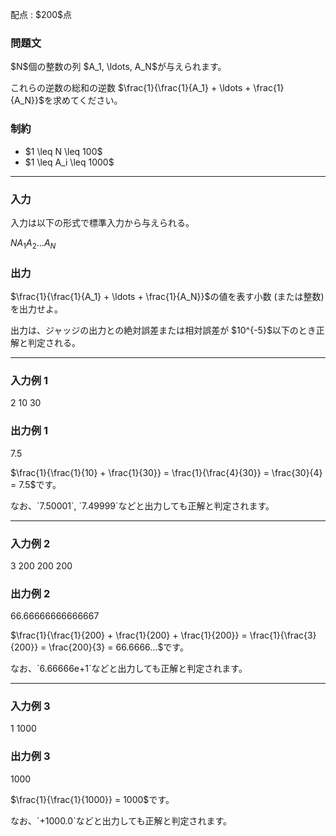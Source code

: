 
<div>

<span>

<span>

<p>
配点 : $200$点
</p>

<div>

<section>

### **問題文**

<p>
$N$個の整数の列 $A_1, \ldots, A_N$が与えられます。
</p>

<p>
これらの逆数の総和の逆数 $\frac{1}{\frac{1}{A_1} + \ldots + \frac{1}{A_N}}$を求めてください。
</p>

</section>

</div>

<div>

<section>

### **制約**

<ul>

<li>
$1 \leq N \leq 100$
</li>

<li>
$1 \leq A_i \leq 1000$
</li>

</ul>

</section>

</div>

---

<div>

<div>

<section>

### **入力**

<p>
入力は以下の形式で標準入力から与えられる。
</p>

<div>

$N$$A_1$$A_2$$\ldots$$A_N$
</div>

</section>

</div>

<div>

<section>

### **出力**

<p>
$\frac{1}{\frac{1}{A_1} + \ldots + \frac{1}{A_N}}$の値を表す小数 (または整数) を出力せよ。
</p>

<p>
出力は、ジャッジの出力との絶対誤差または相対誤差が $10^{-5}$以下のとき正解と判定される。
</p>

</section>

</div>

</div>

---

<div>

<section>

### **入力例 1**

<div>

2
10 30

</div>

</section>

</div>

<div>

<section>

### **出力例 1**

<div>

7.5

</div>

<p>
$\frac{1}{\frac{1}{10} + \frac{1}{30}} = \frac{1}{\frac{4}{30}} = \frac{30}{4} = 7.5$です。
</p>

<p>
なお、`7.50001`, `7.49999`などと出力しても正解と判定されます。
</p>

</section>

</div>

---

<div>

<section>

### **入力例 2**

<div>

3
200 200 200

</div>

</section>

</div>

<div>

<section>

### **出力例 2**

<div>

66.66666666666667

</div>

<p>
$\frac{1}{\frac{1}{200} + \frac{1}{200} + \frac{1}{200}} = \frac{1}{\frac{3}{200}} = \frac{200}{3} = 66.6666...$です。
</p>

<p>
なお、`6.66666e+1`などと出力しても正解と判定されます。
</p>

</section>

</div>

---

<div>

<section>

### **入力例 3**

<div>

1
1000

</div>

</section>

</div>

<div>

<section>

### **出力例 3**

<div>

1000

</div>

<p>
$\frac{1}{\frac{1}{1000}} = 1000$です。
</p>

<p>
なお、`+1000.0`などと出力しても正解と判定されます。
</p>

</section>

</div>

</span>

</span>

</div>
